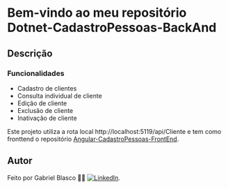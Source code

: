 # Bem-vindo ao meu repositório Dotnet-CadastroPessoas-BackAnd

## Descrição


### Funcionalidades

- Cadastro de clientes
- Consulta individual de cliente
- Edição de cliente
- Exclusão de cliente
- Inativação de cliente


Este projeto utiliza a rota local http://localhost:5119/api/Cliente e tem como fronttend o repositório [Angular-CadastroPessoas-FrontEnd](https://github.com/gabrielblasco/Angular-CadastroPessoas-FrontEnd).


## Autor

Feito por Gabriel Blasco 👋🏽
[![LinkedIn](https://img.shields.io/badge/LinkedIn-0077B5?style=for-the-badge&logo=linkedin&logoColor=white)](https://www.linkedin.com/in/gabriel-blasco/).
